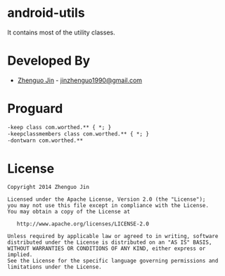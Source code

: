 android-utils
=============

 It contains most of the utility classes. 




Developed By
============

* [Zhenguo Jin](https://worthed.com) - <jinzhenguo1990@gmail.com>


Proguard
============
``` xml
-keep class com.worthed.** { *; }
-keepclassmembers class com.worthed.** { *; }
-dontwarn com.worthed.**
```

License
=======

    Copyright 2014 Zhenguo Jin

    Licensed under the Apache License, Version 2.0 (the "License");
    you may not use this file except in compliance with the License.
    You may obtain a copy of the License at

       http://www.apache.org/licenses/LICENSE-2.0

    Unless required by applicable law or agreed to in writing, software
    distributed under the License is distributed on an "AS IS" BASIS,
    WITHOUT WARRANTIES OR CONDITIONS OF ANY KIND, either express or implied.
    See the License for the specific language governing permissions and
    limitations under the License.
